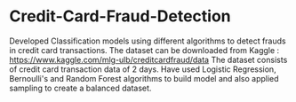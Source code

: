 # Credit-Card-Fraud-Detection

Developed Classification models using different algorithms to detect frauds in credit card transactions. The dataset can be downloaded from Kaggle : https://www.kaggle.com/mlg-ulb/creditcardfraud/data The dataset consists of credit card transaction data of 2 days. Have used Logistic Regression, Bernoulli's and Random Forest algorithms to build model and also applied sampling to create a balanced dataset.

